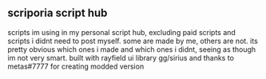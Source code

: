 ## scriporia script hub
scripts im using in my personal script hub, excluding paid scripts and scripts i didnt need to post myself. some are made by me, others are not. its pretty obvious which ones i made and which ones i didnt, seeing as though im not very smart.
built with rayfield ui library gg/sirius and thanks to metas#7777 for creating modded version
